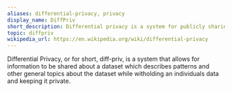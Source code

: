 ```yaml
---
aliases: differential-privacy, privacy
display_name: DiffPriv
short_description: Differential privacy is a system for publicly sharing information about a dataset by describing the patterns of groups within the dataset while withholding information about individuals in the dataset
topic: diffpriv
wikipedia_url: https://en.wikipedia.org/wiki/differential-privacy
---
```


Differential Privacy, or for short, diff-priv, is a system that allows for information to be shared about a dataset which describes patterns and other general topics 
about the dataset while witholding an individuals data and keeping it private.
